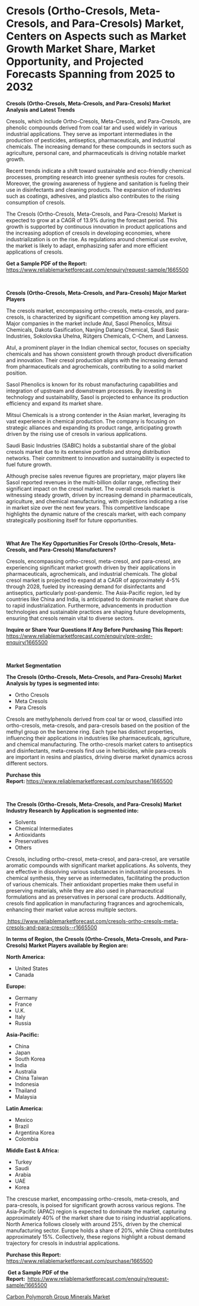 <p><h1>Cresols (Ortho-Cresols, Meta-Cresols, and Para-Cresols) Market, Centers on Aspects such as Market Growth Market Share, Market Opportunity, and Projected Forecasts Spanning from 2025 to 2032</h1></p><p><strong>Cresols (Ortho-Cresols, Meta-Cresols, and Para-Cresols) Market Analysis and Latest Trends</strong></p>
<p><p>Cresols, which include Ortho-Cresols, Meta-Cresols, and Para-Cresols, are phenolic compounds derived from coal tar and used widely in various industrial applications. They serve as important intermediates in the production of pesticides, antiseptics, pharmaceuticals, and industrial chemicals. The increasing demand for these compounds in sectors such as agriculture, personal care, and pharmaceuticals is driving notable market growth.</p><p>Recent trends indicate a shift toward sustainable and eco-friendly chemical processes, prompting research into greener synthesis routes for cresols. Moreover, the growing awareness of hygiene and sanitation is fueling their use in disinfectants and cleaning products. The expansion of industries such as coatings, adhesives, and plastics also contributes to the rising consumption of cresols.</p><p>The Cresols (Ortho-Cresols, Meta-Cresols, and Para-Cresols) Market is expected to grow at a CAGR of 13.9% during the forecast period. This growth is supported by continuous innovation in product applications and the increasing adoption of cresols in developing economies, where industrialization is on the rise. As regulations around chemical use evolve, the market is likely to adapt, emphasizing safer and more efficient applications of cresols.</p></p>
<p><strong>Get a Sample PDF of the Report:&nbsp;</strong> <a href="https://www.reliablemarketforecast.com/enquiry/request-sample/1665500?utm_campaign=1080&utm_medium=2&utm_source=Github&utm_content=ia&utm_term=02022025&utm_id=cresols-ortho-cresols-meta-cresols-and-para-cresols">https://www.reliablemarketforecast.com/enquiry/request-sample/1665500</a></p>
<p>&nbsp;</p>
<p><strong>Cresols (Ortho-Cresols, Meta-Cresols, and Para-Cresols) Major Market Players</strong></p>
<p><p>The cresols market, encompassing ortho-cresols, meta-cresols, and para-cresols, is characterized by significant competition among key players. Major companies in the market include Atul, Sasol Phenolics, Mitsui Chemicals, Dakota Gasification, Nanjing Datang Chemical, Saudi Basic Industries, Sokolovska Uhelna, Rütgers Chemicals, C-Chem, and Lanxess.</p><p>Atul, a prominent player in the Indian chemical sector, focuses on specialty chemicals and has shown consistent growth through product diversification and innovation. Their cresol production aligns with the increasing demand from pharmaceuticals and agrochemicals, contributing to a solid market position.</p><p>Sasol Phenolics is known for its robust manufacturing capabilities and integration of upstream and downstream processes. By investing in technology and sustainability, Sasol is projected to enhance its production efficiency and expand its market share.</p><p>Mitsui Chemicals is a strong contender in the Asian market, leveraging its vast experience in chemical production. The company is focusing on strategic alliances and expanding its product range, anticipating growth driven by the rising use of cresols in various applications.</p><p>Saudi Basic Industries (SABIC) holds a substantial share of the global cresols market due to its extensive portfolio and strong distribution networks. Their commitment to innovation and sustainability is expected to fuel future growth.</p><p>Although precise sales revenue figures are proprietary, major players like Sasol reported revenues in the multi-billion dollar range, reflecting their significant impact on the cresol market. The overall cresols market is witnessing steady growth, driven by increasing demand in pharmaceuticals, agriculture, and chemical manufacturing, with projections indicating a rise in market size over the next few years. This competitive landscape highlights the dynamic nature of the crescals market, with each company strategically positioning itself for future opportunities.</p></p>
<p>&nbsp;</p>
<p><strong>What Are The Key Opportunities For Cresols (Ortho-Cresols, Meta-Cresols, and Para-Cresols) Manufacturers?</strong></p>
<p><p>Cresols, encompassing ortho-cresol, meta-cresol, and para-cresol, are experiencing significant market growth driven by their applications in pharmaceuticals, agrochemicals, and industrial chemicals. The global cresol market is projected to expand at a CAGR of approximately 4-5% through 2028, fueled by increasing demand for disinfectants and antiseptics, particularly post-pandemic. The Asia-Pacific region, led by countries like China and India, is anticipated to dominate market share due to rapid industrialization. Furthermore, advancements in production technologies and sustainable practices are shaping future developments, ensuring that cresols remain vital to diverse sectors.</p></p>
<p><strong>Inquire or Share Your Questions If Any Before Purchasing This Report:</strong> <a href="https://www.reliablemarketforecast.com/enquiry/pre-order-enquiry/1665500?utm_campaign=1080&utm_medium=2&utm_source=Github&utm_content=ia&utm_term=02022025&utm_id=cresols-ortho-cresols-meta-cresols-and-para-cresols">https://www.reliablemarketforecast.com/enquiry/pre-order-enquiry/1665500</a></p>
<p>&nbsp;</p>
<p><strong>Market Segmentation</strong></p>
<p><strong>The Cresols (Ortho-Cresols, Meta-Cresols, and Para-Cresols) Market Analysis by types is segmented into:</strong></p>
<p><ul><li>Ortho Cresols</li><li>Meta Cresols</li><li>Para Cresols</li></ul></p>
<p><p>Cresols are methylphenols derived from coal tar or wood, classified into ortho-cresols, meta-cresols, and para-cresols based on the position of the methyl group on the benzene ring. Each type has distinct properties, influencing their applications in industries like pharmaceuticals, agriculture, and chemical manufacturing. The ortho-cresols market caters to antiseptics and disinfectants, meta-cresols find use in herbicides, while para-cresols are important in resins and plastics, driving diverse market dynamics across different sectors.</p></p>
<p><strong>Purchase this Report:&nbsp;</strong><a href="https://www.reliablemarketforecast.com/purchase/1665500?utm_campaign=1080&utm_medium=2&utm_source=Github&utm_content=ia&utm_term=02022025&utm_id=cresols-ortho-cresols-meta-cresols-and-para-cresols">https://www.reliablemarketforecast.com/purchase/1665500</a></p>
<p>&nbsp;</p>
<p><strong>The Cresols (Ortho-Cresols, Meta-Cresols, and Para-Cresols) Market Industry Research by Application is segmented into:</strong></p>
<p><ul><li>Solvents</li><li>Chemical Intermediates</li><li>Antioxidants</li><li>Preservatives</li><li>Others</li></ul></p>
<p><p>Cresols, including ortho-cresol, meta-cresol, and para-cresol, are versatile aromatic compounds with significant market applications. As solvents, they are effective in dissolving various substances in industrial processes. In chemical synthesis, they serve as intermediates, facilitating the production of various chemicals. Their antioxidant properties make them useful in preserving materials, while they are also used in pharmaceutical formulations and as preservatives in personal care products. Additionally, cresols find application in manufacturing fragrances and agrochemicals, enhancing their market value across multiple sectors.</p></p>
<p><a href="https://www.reliablemarketforecast.com/cresols-ortho-cresols-meta-cresols-and-para-cresols--r1665500?utm_campaign=1080&utm_medium=2&utm_source=Github&utm_content=ia&utm_term=02022025&utm_id=cresols-ortho-cresols-meta-cresols-and-para-cresols">&nbsp;https://www.reliablemarketforecast.com/cresols-ortho-cresols-meta-cresols-and-para-cresols--r1665500</a></p>
<p><strong>In terms of Region, the Cresols (Ortho-Cresols, Meta-Cresols, and Para-Cresols) Market Players available by Region are:</strong></p>
<p>
    <p> <strong> North America: </strong>
        <ul>
            <li>United States</li>
            <li>Canada</li>
        </ul>
        </p> 
    <p> <strong> Europe: </strong>
        <ul>
            <li>Germany</li>
            <li>France</li>
            <li>U.K.</li>
            <li>Italy</li>
            <li>Russia</li>
        </ul>
        </p> 
    <p> <strong> Asia-Pacific: </strong>
        <ul>
            <li>China</li>
            <li>Japan</li>
            <li>South Korea</li>
            <li>India</li>
            <li>Australia</li>
            <li>China Taiwan</li>
            <li>Indonesia</li>
            <li>Thailand</li>
            <li>Malaysia</li>
        </ul>
        </p> 
    <p> <strong> Latin America: </strong>
        <ul>
            <li>Mexico</li>
            <li>Brazil</li>
            <li>Argentina Korea</li>
            <li>Colombia</li>
        </ul>
        </p> 
    <p> <strong> Middle East & Africa: </strong>
        <ul>
            <li>Turkey</li>
            <li>Saudi</li>
            <li>Arabia</li>
            <li>UAE</li>
            <li>Korea</li>
        </ul>
    </p>
    </p>
<p><p>The crescuse market, encompassing ortho-cresols, meta-cresols, and para-cresols, is poised for significant growth across various regions. The Asia-Pacific (APAC) region is expected to dominate the market, capturing approximately 40% of the market share due to rising industrial applications. North America follows closely with around 25%, driven by the chemical manufacturing sector. Europe holds a share of 20%, while China contributes approximately 15%. Collectively, these regions highlight a robust demand trajectory for cresols in industrial applications.</p></p>
<p><strong>Purchase this Report: </strong><a href="https://www.reliablemarketforecast.com/purchase/1665500?utm_campaign=1080&utm_medium=2&utm_source=Github&utm_content=ia&utm_term=02022025&utm_id=cresols-ortho-cresols-meta-cresols-and-para-cresols">https://www.reliablemarketforecast.com/purchase/1665500</a></p>
<p>&nbsp;<strong>Get a Sample PDF of the Report:&nbsp;&nbsp;</strong><a href="https://www.reliablemarketforecast.com/enquiry/request-sample/1665500?utm_campaign=1080&utm_medium=2&utm_source=Github&utm_content=ia&utm_term=02022025&utm_id=cresols-ortho-cresols-meta-cresols-and-para-cresols">https://www.reliablemarketforecast.com/enquiry/request-sample/1665500</a></p>
<p><strong></strong></p>
<p><p><a href="https://github.com/gdfhhhj/Market-Research-Report-List-7/blob/main/carbon-polymorph-group-minerals-market.md?utm_campaign=1080&utm_medium=2&utm_source=Github&utm_content=ia&utm_term=02022025&utm_id=cresols-ortho-cresols-meta-cresols-and-para-cresols">Carbon Polymorph Group Minerals Market</a></p></p>